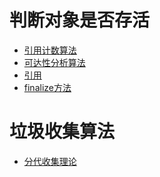 # 判断对象是否存活
- <a href="../../pages/jvm/gc/引用计数算法.md">引用计数算法</a>
- <a href="../../pages/jvm/gc/可达性分析算法.md">可达性分析算法</a>
- <a href="../../pages/jvm/gc/引用.md">引用</a>
- <a href="../../pages/jvm/gc/finalize方法.md">finalize方法</a>

# 垃圾收集算法
- <a href="../../pages/jvm/gc/分代收集理论.md">分代收集理论</a>

